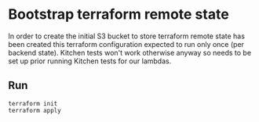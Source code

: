 # Bootstrap terraform remote state

In order to create the initial S3 bucket to store terraform remote state has been created this terraform
configuration expected to run only once (per backend state). Kitchen tests won't work otherwise anyway so
needs to be set up prior running Kitchen tests for our lambdas.

## Run

```shell script
terraform init
terraform apply
```